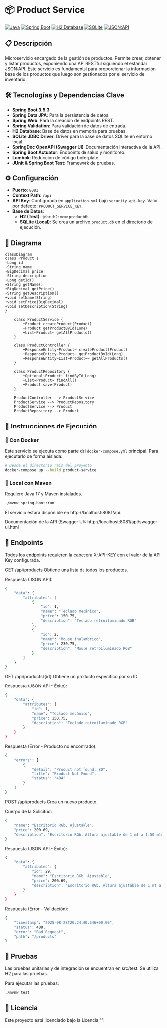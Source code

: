 # 📦 Product Service

[![Java](https://img.shields.io/badge/Java-17-orange?logo=java)](https://www.oracle.com/java/technologies/javase/jdk17-archive-downloads.html)
[![Spring Boot](https://img.shields.io/badge/Spring%20Boot-3.5.3-brightgreen?logo=spring)](https://spring.io/projects/spring-boot)
[![H2 Database](https://img.shields.io/badge/H2-Test%20DB-yellowgreen)](https://www.h2database.com/)
[![SQLite](https://img.shields.io/badge/SQLite-Local%20DB-lightblue)](https://www.sqlite.org/)
[![JSON:API](https://img.shields.io/badge/JSON%3AAPI-Compliant-blueviolet)](https://jsonapi.org/)

## 📋 Descripción

Microservicio encargado de la gestión de productos. Permite crear, obtener y listar productos, exponiendo una API RESTful siguiendo el estándar JSON:API. Este servicio es fundamental para proporcionar la información base de los productos que luego son gestionados por el servicio de inventario.

## 🛠️ Tecnologías y Dependencias Clave

- **Spring Boot 3.5.3**
- **Spring Data JPA**: Para la persistencia de datos.
- **Spring Web**: Para la creación de endpoints REST.
- **Spring Validation**: Para validación de datos de entrada.
- **H2 Database**: Base de datos en memoria para pruebas.
- **SQLite JDBC Driver**: Driver para la base de datos SQLite en entorno local.
- **SpringDoc OpenAPI (Swagger UI)**: Documentación interactiva de la API.
- **Spring Boot Actuator**: Endpoints de salud y monitoreo.
- **Lombok**: Reducción de código boilerplate.
- **JUnit & Spring Boot Test**: Framework de pruebas.

## ⚙️ Configuración

- **Puerto**: `8081`
- **Context Path**: `/api`
- **API Key**: Configurada en `application.yml` bajo `security.api-key`. Valor por defecto: `PRODUCT_SERVICE_KEY`.
- **Base de Datos**:
    - **H2 (Test)**: `jdbc:h2:mem:productdb`
    - **SQLite (Local)**: Se crea un archivo `product.db` en el directorio de ejecución.

## 📐 Diagrama
```mermaid
classDiagram
class Product {
-Long id
-String name
-BigDecimal price
-String description
+Long getId()
+String getName()
+BigDecimal getPrice()
+String getDescription()
+void setName(String)
+void setPrice(BigDecimal)
+void setDescription(String)
}

    class ProductService {
        +Product createProduct(Product)
        +Product getProductById(Long)
        +List~Product~ getAllProducts()
    }
    
    class ProductController {
        +ResponseEntity~Product~ createProduct(Product)
        +ResponseEntity~Product~ getProductById(Long)
        +ResponseEntity~List~Product~~ getAllProducts()
    }
    
    class ProductRepository {
        +Optional~Product~ findById(Long)
        +List~Product~ findAll()
        +Product save(Product)
    }
    
    ProductController --> ProductService
    ProductService --> ProductRepository
    ProductService --> Product
    ProductRepository --> Product
```
## 🚀 Instrucciones de Ejecución

### 🐳 Con Docker

Este servicio se ejecuta como parte del `docker-compose.yml` principal. Para ejecutarlo de forma aislada:

```bash
# Desde el directorio raíz del proyecto
docker-compose up --build product-service
```
### 🧪 Local con Maven
Requiere Java 17 y Maven instalados.

```bash
./mvnw spring-boot:run
```
El servicio estará disponible en http://localhost:8081/api.

Documentación de la API (Swagger UI): http://localhost:8081/api/swagger-ui.html

## 📡 Endpoints
Todos los endpoints requieren la cabecera X-API-KEY con el valor de la API Key configurada.

GET /api/products
Obtiene una lista de todos los productos.

Respuesta (JSON:API):

```bash
{
    "data": {
        "attributes": [
            {
                "id": 1,
                "name": "Teclado mecánico",
                "price": 150.75,
                "description": "Teclado retroiluminado RGB"
            },
            {
                "id": 2,
                "name": "Mouse Inalambrico",
                "price": 230.75,
                "description": "Mouse retroiluminado RGB"
            }
        ]
    }
}
```
GET /api/products/{id}
Obtiene un producto específico por su ID.

Respuesta (JSON:API - Éxito):

```bash
{
    "data": {
        "attributes": {
            "id": 1,
            "name": "Teclado mecánico",
            "price": 150.75,
            "description": "Teclado retroiluminado RGB"
        }
    }
}
```
Respuesta (Error - Producto no encontrado):


```bash
{
    "errors": [
        {
            "detail": "Product not found: 80",
            "title": "Product Not Found",
            "status": "404"
        }
    ]
}
```
POST /api/products
Crea un nuevo producto.

Cuerpo de la Solicitud:
```bash
{
    "name": "Escritorio RGb, Ajustable",
    "price": 200.69,
    "description": "Escritorio RGb, Altura ajustable de 1 mt a 1.50 mts"
}
```
Respuesta (JSON:API - Éxito):
```bash
{
    "data": {
        "attributes": {
            "id": 29,
            "name": "Escritorio RGb, Ajustable",
            "price": 200.69,
            "description": "Escritorio RGb, Altura ajustable de 1 mt a 1.50 mts"
        }
    }
}
```
Respuesta (Error - Validación):
```bash
{
    "timestamp": "2025-08-28T20:24:00.646+00:00",
    "status": 400,
    "error": "Bad Request",
    "path": "/products"
}
```
## 🧪 Pruebas
Las pruebas unitarias y de integración se encuentran en src/test. Se utiliza H2 para las pruebas.

Para ejecutar las pruebas:
```bash
./mvnw test
```
## 📄 Licencia
Este proyecto está licenciado bajo la Licencia "".
